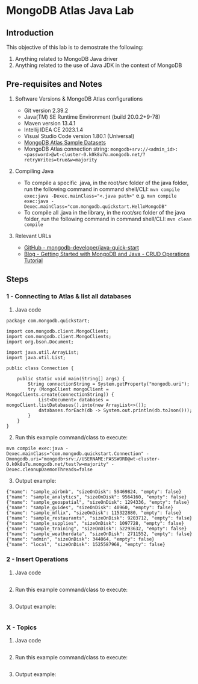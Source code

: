 # MongoDB Atlas Java Lab

## Introduction
This objective of this lab is to demostrate the following:
1.  Anything related to MongoDB Java driver
2.  Anything related to the use of Java JDK in the context of MongoDB

## Pre-requisites and Notes
1.  Software Versions & MongoDB Atlas configurations
    - Git version 2.39.2
    - Java(TM) SE Runtime Environment (build 20.0.2+9-78)
    - Maven version 13.4.1
    - Intellij IDEA CE 2023.1.4
    - Visual Studio Code version 1.80.1 (Universal)
    - [MongoDB Atlas Sample Datasets](https://www.mongodb.com/developer/products/atlas/atlas-sample-datasets/)
    - MongoDB Atlas connection string:  ```mongodb+srv://<admin_id>:<password>@wt-cluster-0.k0k8u7u.mongodb.net/?retryWrites=true&w=majority```
      
2.  Compiling Java
    - To compile a specific .java, in the root/src folder of the java folder, run the following command in command shell/CLI: ```mvn compile exec:java -Dexec.mainClass="<.java path>"``` e.g. ```mvn compile exec:java -Dexec.mainClass="com.mongodb.quickstart.HelloMongoDB"```
    - To compile all .java in the library, in the root/src folder of the java folder, run the following command in command shell/CLI: ```mvn clean compile```
      
3.  Relevant URLs
    - [GitHub - mongodb-developer/java-quick-start](https://github.com/mongodb-developer/java-quick-start)
    - [Blog - Getting Started with MongoDB and Java - CRUD Operations Tutorial](https://www.mongodb.com/developer/languages/java/java-setup-crud-operations/)

## Steps

### 1 - Connecting to Atlas & list all databases
1.  Java code
```
package com.mongodb.quickstart;

import com.mongodb.client.MongoClient;
import com.mongodb.client.MongoClients;
import org.bson.Document;

import java.util.ArrayList;
import java.util.List;

public class Connection {

    public static void main(String[] args) {
        String connectionString = System.getProperty("mongodb.uri");
        try (MongoClient mongoClient = MongoClients.create(connectionString)) {
            List<Document> databases = mongoClient.listDatabases().into(new ArrayList<>());
            databases.forEach(db -> System.out.println(db.toJson()));
        }
    }
}
```

2.  Run this example command/class to execute:
```
mvn compile exec:java -Dexec.mainClass="com.mongodb.quickstart.Connection" -Dmongodb.uri="mongodb+srv://USERNAME:PASSWORD@wt-cluster-0.k0k8u7u.mongodb.net/test?w=majority" -Dexec.cleanupDaemonThreads=false
```

3.  Output example:
```
{"name": "sample_airbnb", "sizeOnDisk": 59469824, "empty": false}
{"name": "sample_analytics", "sizeOnDisk": 9564160, "empty": false}
{"name": "sample_geospatial", "sizeOnDisk": 1294336, "empty": false}
{"name": "sample_guides", "sizeOnDisk": 40960, "empty": false}
{"name": "sample_mflix", "sizeOnDisk": 115322880, "empty": false}
{"name": "sample_restaurants", "sizeOnDisk": 9203712, "empty": false}
{"name": "sample_supplies", "sizeOnDisk": 1097728, "empty": false}
{"name": "sample_training", "sizeOnDisk": 52293632, "empty": false}
{"name": "sample_weatherdata", "sizeOnDisk": 2711552, "empty": false}
{"name": "admin", "sizeOnDisk": 344064, "empty": false}
{"name": "local", "sizeOnDisk": 1525587968, "empty": false}
```

### 2 - Insert Operations
1.  Java code
```
```

2.  Run this example command/class to execute:
```
```

3.  Output example:
```
```
### X - Topics
1.  Java code
```
```

2.  Run this example command/class to execute:
```
```

3.  Output example:
```
```
